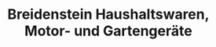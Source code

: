 ---
title: "Breidenstein Haushaltswaren, Motor- und Gartengeräte"
url: /cadolzburg/breidenstein-haushaltswaren-motor-und-gartengeraete/
shop: Baumarkt
---